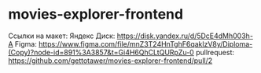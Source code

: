 # movies-explorer-frontend

Ссылки на макет:
Яндекс Диск: https://disk.yandex.ru/d/5DcE4dMh003h-A
Figma: https://www.figma.com/file/mnZ3T24HnTghF6qaklzV8y/Diploma-(Copy)?node-id=891%3A3857&t=Gi4H6QhCLtQURpZu-0
pullrequest: https://github.com/gettotawer/movies-explorer-frontend/pull/2